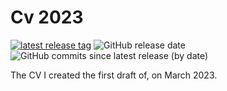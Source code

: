 # Cv 2023

[![latest release tag](https://img.shields.io/github/v/tag/SergioMtnz26/ResumeSergio_Cv2023?label=download%20pdf)](https://github.com/SergioMtnz26/ResumeSergio_Cv2023/releases/latest/download/main.pdf)
![GitHub release date](https://img.shields.io/github/release-date/SergioMtnz26/ResumeSergio_Cv2023)
![GitHub commits since latest release (by date)](https://img.shields.io/github/commits-since/SergioMtnz26/ResumeSergio_Cv2023/latest)

The CV I created the first draft of, on March 2023.
